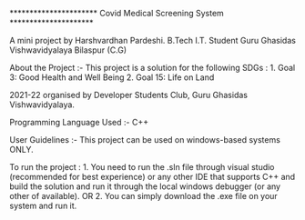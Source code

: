 **********************    Covid Medical Screening System    *********************

A mini project by Harshvardhan Pardeshi.
B.Tech I.T. Student Guru Ghasidas Vishwavidyalaya Bilaspur (C.G)

About the Project :- This project is a solution for the following SDGs :
                    1. Goal 3: Good Health and Well Being
                    2. Goal 15: Life on Land

2021-22 organised by Developer Students Club, Guru Ghasidas Vishwavidyalaya.

Programming Language Used :- C++
 
User Guidelines :- This project can be used on windows-based systems ONLY.
           
To run the project :
    1. You need to run the .sln file through visual studio (recommended for best experience) or any other IDE that supports C++
      and build the solution and run it through the local windows debugger (or any other of available).
                                                      OR
    2. You can simply download the .exe file on your system and run it.
